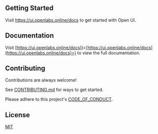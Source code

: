 ## Getting Started

Visit <a aria-label="openui learn" href="https://ui.openlabs.online/docs">https://ui.openlabs.online/docs</a> to get started with Open UI.

## Documentation

Visit [https://ui.openlabs.online/docs](<[https://ui.openlabs.online/docs](https://ui.openlabs.online/docs)>) to view the full documentation.

## Contributing

Contributions are always welcome!

See [CONTRIBUTING.md](https://github.com/openlitedotdev/ui/blob/main/CONTRIBUTING.md) for ways to get started.

Please adhere to this project's [CODE_OF_CONDUCT](https://github.com/openlitedotdev/ui/blob/main/CODE_OF_CONDUCT.md).

## License

[MIT](https://choosealicense.com/licenses/mit/)
